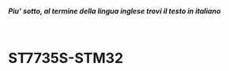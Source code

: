 
<br>

_**Piu' sotto, al termine della lingua inglese trovi il testo in italiano </i>**_


<br>

# ST7735S-STM32

